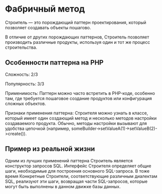 # Фабричный метод

Строитель — это порождающий паттерн проектирования, который позволяет создавать объекты пошагово.

В отличие от других порождающих паттернов, Строитель позволяет производить различные продукты, используя один и тот же процесс строительства.

## Особенности паттерна на PHP

Сложность: 2/3

Популярность: 3/3

Применимость: Паттерн можно часто встретить в PHP-коде, особенно там, где требуется пошаговое создание продуктов или конфигурация сложных объектов.

Признаки применения паттерна: Строителя можно узнать в классе, который имеет один создающий метод и несколько методов настройки создаваемого продукта. Обычно, методы настройки вызывают для удобства цепочкой (например, someBuilder->setValueA(1)->setValueB(2)->create()).

## Пример из реальной жизни

Одним из лучших применений паттерна Строитель является конструктор запросов SQL. Интерфейс Строителя определяет общие шаги, необходимые для построения основного SQL-запроса. В тоже время Конкретные Строители, соответствующие различным диалектам SQL, реализуют эти шаги, возвращая части SQL-запросов, которые могут быть выполнены в данном движке базы данных.